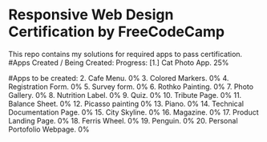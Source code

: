 # Responsive Web Design Certification by FreeCodeCamp
This repo contains my solutions for required apps to pass certification.
#Apps Created / Being Created:				Progress:
[1.] Cat Photo App.								25%

#Apps to be created:
2. Cafe Menu.									0%
3. Colored Markers.								0%
4. Registration Form.							0%
5. Survey form.									0%
6. Rothko Painting.								0%
7. Photo Gallery.								0%
8. Nutrition Label.								0%
9. Quiz.										0%
10. Tribute Page.								0%
11. Balance Sheet.								0%
12. Picasso painting							0%
13. Piano.										0%
14. Technical Documentation Page.				0%
15. City Skyline.								0%
16. Magazine.									0%
17. Product Landing Page.						0%
18. Ferris Wheel.								0%
19. Penguin.									0%
20. Personal Portofolio Webpage.				0%
